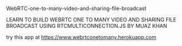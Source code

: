 WebRTC-one-to-many-video-and-sharing-file-broadcast

LEARN TO BUILD WEBRTC ONE TO MANY VIDEO AND SHARING FILE BROADCAST USING RTCMULTICONNECTION.JS BY MUAZ KHAN

try this app at https://www.webrtconetomany.herokuapp.com
